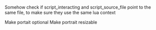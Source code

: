 Somehow check if script_interacting and script_source_file point to the same file, to make sure they use the same lua context

Make portait optional
Make portrait resizable
